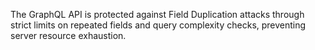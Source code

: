 The GraphQL API is protected against Field Duplication attacks through strict limits on repeated fields and query complexity checks, preventing server resource exhaustion.
